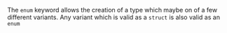The `enum` keyword allows the creation of a type which maybe on of a few different variants.
Any variant which is valid as a `struct` is also valid as an `enum`
